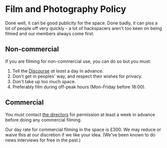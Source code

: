 Film and Photography Policy
===========================

Done well, it can be good publicity for the space. Done badly, it can piss a
lot of people off very quickly - a lot of hackspacers aren't too keen on being
filmed and our members always come first.

Non-commercial
--------------

If you are filming for non-commercial use, you can do so but you must:

 1. Tell the [Discourse](http://discourse.farsetlabs.org.uk) *at least* a day 
    in advance.
 2. Don't get in peoples' way, and respect their wishes for privacy.
 3. Don't take up too much space.
 4. Preferably film during off-peak hours (Mon-Friday before 18:00).

Commercial
----------

You must contact [the directors](mailto:admin@farsetlabs.org.uk) for
permission at least a week in advance before doing any commercial filming.

Our day rate for commercial filming in the space is £300. We may reduce or 
waive this at our discretion if we like your idea. (We've been known to do 
news interviews for free in the past.)
